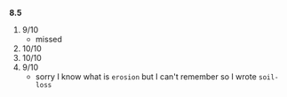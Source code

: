 **8.5**
1. 9/10
	- missed
2. 10/10
3. 10/10
4. 9/10
	- sorry I know what is `erosion` but I can't remember so I wrote `soil-loss`